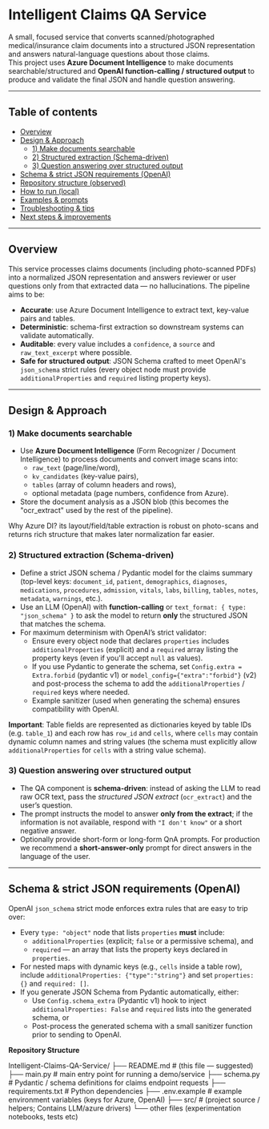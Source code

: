 # Intelligent Claims QA Service

A small, focused service that converts scanned/photographed medical/insurance claim documents into a structured JSON representation and answers natural-language questions about those claims.  
This project uses **Azure Document Intelligence** to make documents searchable/structured and **OpenAI function-calling / structured output** to produce and validate the final JSON and handle question answering.

---

## Table of contents

- [Overview](#overview)  
- [Design & Approach](#design--approach)  
  - [1) Make documents searchable](#1-make-documents-searchable)  
  - [2) Structured extraction (Schema-driven)](#2-structured-extraction-schema-driven)  
  - [3) Question answering over structured output](#3-question-answering-over-structured-output)  
- [Schema & strict JSON requirements (OpenAI)](#schema--strict-json-requirements-openai)  
- [Repository structure (observed)](#repository-structure-observed)  
- [How to run (local)](#how-to-run-local)  
- [Examples & prompts](#examples--prompts)  
- [Troubleshooting & tips](#troubleshooting--tips)  
- [Next steps & improvements](#next-steps--improvements)

---

## Overview

This service processes claims documents (including photo-scanned PDFs) into a normalized JSON representation and answers reviewer or user questions only from that extracted data — no hallucinations. The pipeline aims to be:

- **Accurate**: use Azure Document Intelligence to extract text, key-value pairs and tables.  
- **Deterministic**: schema-first extraction so downstream systems can validate automatically.  
- **Auditable**: every value includes a `confidence`, a `source` and `raw_text_excerpt` where possible.  
- **Safe for structured output**: JSON Schema crafted to meet OpenAI's `json_schema` strict rules (every object node must provide `additionalProperties` and `required` listing property keys).

---

## Design & Approach

### 1) Make documents searchable

- Use **Azure Document Intelligence** (Form Recognizer / Document Intelligence) to process documents and convert image scans into:
  - `raw_text` (page/line/word),
  - `kv_candidates` (key-value pairs),
  - `tables` (array of column headers and rows),
  - optional metadata (page numbers, confidence from Azure).
- Store the document analysis as a JSON blob (this becomes the "ocr_extract" used by the rest of the pipeline).

Why Azure DI? its layout/field/table extraction is robust on photo-scans and returns rich structure that makes later normalization far easier.

### 2) Structured extraction (Schema-driven)

- Define a strict JSON schema / Pydantic model for the claims summary (top-level keys: `document_id`, `patient`, `demographics`, `diagnoses`, `medications`, `procedures`, `admission`, `vitals`, `labs`, `billing`, `tables`, `notes`, `metadata`, `warnings`, etc.).
- Use an LLM (OpenAI) with **function-calling** or `text_format: { type: "json_schema" }` to ask the model to return **only** the structured JSON that matches the schema.
- For maximum determinism with OpenAI’s strict validator:
  - Ensure every object node that declares `properties` includes `additionalProperties` (explicit) and a `required` array listing the property keys (even if you'll accept `null` as values).
  - If you use Pydantic to generate the schema, set `Config.extra = Extra.forbid` (pydantic v1) or `model_config={"extra":"forbid"}` (v2) and post-process the schema to add the `additionalProperties` / `required` keys where needed.
  - Example sanitizer (used when generating the schema) ensures compatibility with OpenAI.

**Important**: Table fields are represented as dictionaries keyed by table IDs (e.g. `table_1`) and each row has `row_id` and `cells`, where `cells` may contain dynamic column names and string values (the schema must explicitly allow `additionalProperties` for `cells` with a string value schema).

### 3) Question answering over structured output

- The QA component is **schema-driven**: instead of asking the LLM to read raw OCR text, pass the *structured JSON extract* (`ocr_extract`) and the user’s question.
- The prompt instructs the model to answer **only from the extract**; if the information is not available, respond with `"I don't know"` or a short negative answer.
- Optionally provide short-form or long-form QnA prompts. For production we recommend a **short-answer-only** prompt for direct answers in the language of the user.

---

## Schema & strict JSON requirements (OpenAI)

OpenAI `json_schema` strict mode enforces extra rules that are easy to trip over:

- Every `type: "object"` node that lists `properties` **must** include:
  - `additionalProperties` (explicit; `false` or a permissive schema), and
  - `required` — an array that lists the property keys declared in `properties`.
- For nested maps with dynamic keys (e.g., `cells` inside a table row), include `additionalProperties: {"type":"string"}` and set `properties: {}` and `required: []`.
- If you generate JSON Schema from Pydantic automatically, either:
  - Use `Config.schema_extra` (Pydantic v1) hook to inject `additionalProperties: False` and `required` lists into the generated schema, or
  - Post-process the generated schema with a small sanitizer function prior to sending to OpenAI.

**Repository Structure**

Intelligent-Claims-QA-Service/
├── README.md                  # (this file — suggested)
├── main.py                    # main entry point for running a demo/service
├── schema.py                  # Pydantic / schema definitions for claims endpoint requests
├── requirements.txt           # Python dependencies
├── .env.example               # example environment variables (keys for Azure, OpenAI)
├── src/                       # (project source / helpers; Contains LLM/azure drivers)
└── other files (experimentation notebooks, tests etc)


